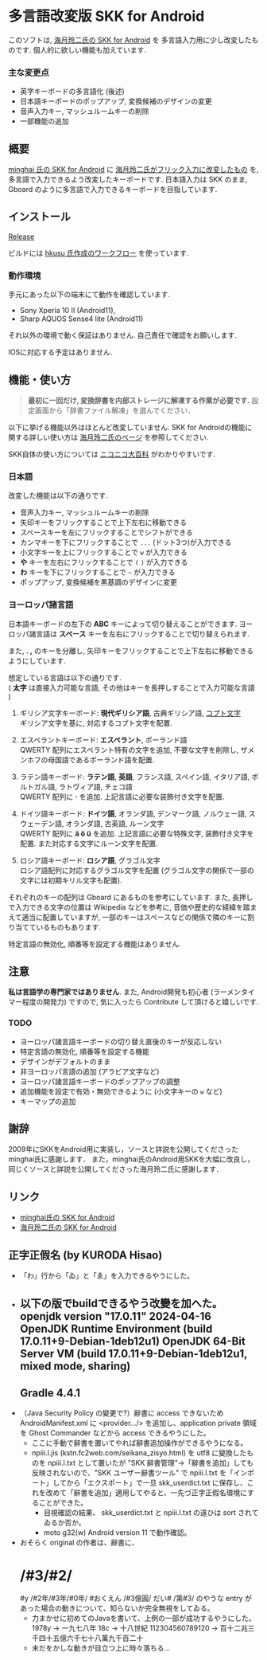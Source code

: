 # 多言語改変版 SKK for Android

このソフトは,
[海月玲二氏の SKK for Android](http://ray-mizuki.la.coocan.jp/software/skk_jp.html) を
多言語入力用に少し改変したものです.
個人的に欲しい機能も加えています.

### 主な変更点

- 英字キーボードの多言語化 (後述)
- 日本語キーボードのポップアップ, 変換候補のデザインの変更
- 音声入力キー, マッシュルームキーの削除
- 一部機能の追加

## 概要

[minghai 氏の SKK for Android](https://minghai.hatenadiary.org/entry/20090502/p1) に
[海月玲二氏がフリック入力に改変したもの](http://ray-mizuki.la.coocan.jp/software/skk_jp.html)
を,
多言語で入力できるよう改変したキーボードです.
日本語入力は SKK のまま, Gboard のように多言語で入力できるキーボードを目指しています.

## インストール

[Release](https://github.com/xiupos/android-skk/releases)

ビルドには [hkusu 氏作成のワークフロー](https://qiita.com/hkusu/items/30843c34f569d9a14fef) を使っています.

### 動作環境

手元にあった以下の端末にて動作を確認しています.

- Sony Xperia 10 II (Android11),
- Sharp AQUOS Sense4 lite (Android11) 

それ以外の環境で動く保証はありません.
自己責任で確認をお願いします.

IOSに対応する予定はありません.

## 機能・使い方

> **最初に一回だけ, 変換辞書を内部ストレージに解凍する作業が必要です.**
設定画面から「辞書ファイル解凍」を選んでください．

以下に挙げる機能以外はほとんど改変していません.
SKK for Androidの機能に関する詳しい使い方は
[海月玲二氏のページ](http://ray-mizuki.la.coocan.jp/software/skk_jp.html) を参照してください.  

SKK自体の使い方については [ニコニコ大百科](https://dic.nicovideo.jp/a/skk) がわかりやすいです.


### 日本語

改変した機能は以下の通りです.

 - 音声入力キー, マッシュルームキーの削除
 - 矢印キーをフリックすることで上下左右に移動できる
 - スペースキーを左にフリックすることでシフトができる
 - カンマキーを下にフリックすることで `...` (ドット3つ)が入力できる
 - 小文字キーを上にフリックすることで `w` が入力できる
 - **や** キーを左右にフリックすることで `(` `)` が入力できる
 - **わ** キーを下にフリックすることで `~` が入力できる
 - ポップアップ, 変換候補を黒基調のデザインに変更

### ヨーロッパ諸言語

日本語キーボードの左下の **ABC** キーによって切り替えることができます.
ヨーロッパ諸言語は **スペース** キーを左右にフリックすることで切り替えられます.

また, **. ,** のキーを分離し, 
矢印キーをフリックすることで上下左右に移動できるようにしています.

想定している言語は以下の通りです.  
( **太字** は直接入力可能な言語,
その他はキーを長押しすることで入力可能な言語 )

  1. ギリシア文字キーボード: **現代ギリシア語**, 古典ギリシア語, [コプト文字](https://ja.wikipedia.org/wiki/%E3%82%B3%E3%83%97%E3%83%88%E6%96%87%E5%AD%97)  
    ギリシア文字を基に, 対応するコプト文字を配置.

  1. エスペラントキーボード: **エスペラント**, ポーランド語  
    QWERTY 配列にエスペラント特有の文字を追加, 不要な文字を削除し,
    ザメンホフの母国語であるポーランド語を配置.

  1. ラテン語キーボード: **ラテン語**, **英語**, フランス語, スペイン語, イタリア語, ポルトガル語, ラトヴィア語, チェコ語  
    QWERTY 配列に **·** を追加.
    上記言語に必要な装飾付き文字を配置.

  1. ドイツ語キーボード: **ドイツ語**, オランダ語, デンマーク語, ノルウェー語, スウェーデン語, オランダ語, 古英語, ルーン文字  
    QWERTY 配列に **ä ö ü** を追加.
    上記言語に必要な特殊文字, 装飾付き文字を配置.
    また対応する文字にルーン文字を配置.

  1. ロシア語キーボード: **ロシア語**, グラゴル文字  
    ロシア語配列に対応するグラゴル文字を配置
    (グラゴル文字の関係で一部の文字には初期キリル文字も配置).

それぞれのキーの配列は Gboard にあるものを参考にしています.
また, 長押しで入力できる文字の位置は Wikipedia などを参考に, 
音価や歴史的な経緯を踏まえて適当に配置していますが,
一部のキーはスペースなどの関係で隣のキーに割り当てているものもあります.

特定言語の無効化, 順番等を設定する機能はありません.

## 注意

**私は言語学の専門家ではありません**.
また, Android開発も初心者 (ラーメンタイマー程度の開発力) ですので,
気に入ったら Contribute して頂けると嬉しいです.

### TODO

  - ヨーロッパ諸言語キーボードの切り替え直後のキーが反応しない
  - 特定言語の無効化, 順番等を設定する機能
  - デザインがデフォルトのまま
  - 非ヨーロッパ言語の追加 (アラビア文字など)
  - ヨーロッパ諸言語キーボードのポップアップの調整
  - 追加機能を設定で有効・無効できるように (小文字キーの `w` など)
  - キーマップの追加

## 謝辞

2009年にSKKをAndroid用に実装し，ソースと詳説を公開してくださったminghai氏に感謝します．
また，minghai氏のAndroid用SKKを大幅に改良し，同じくソースと詳説を公開してくださった海月玲二氏に感謝します．

## リンク

- [minghai氏の SKK for Android](https://minghai.hatenadiary.org/entry/20090502/p1)
- [海月玲二氏の SKK for Android](http://ray-mizuki.la.coocan.jp/software/skk_jp.html)

## 正字正假名 (by KURODA Hisao)
 - 「わ」行から「ゐ」と「ゑ」を入力できるやうにした。
 - 以下の版でbuildできるやう改變を加へた。
   openjdk version "17.0.11" 2024-04-16
   OpenJDK Runtime Environment (build 17.0.11+9-Debian-1deb12u1)
   OpenJDK 64-Bit Server VM (build 17.0.11+9-Debian-1deb12u1, mixed mode, sharing)
   ------------------------------------------------------------
   Gradle 4.4.1
   ------------------------------------------------------------
 - （Java Security Policy の變更で?）辭書に access できないため AndroidManifest.xml に <provider.../> を追加し、application private 領域を Ghost Commander などから access できるやうにした。
    - ここに手動で辭書を置いてやれば辭書追加操作ができるやうになる。
    - npiii.l.jis (kstn.fc2web.com/seikana_zisyo.html) を utf8 に變換したものを npiii.l.txt として置いたが "SKK 辭書管理"→「辭書を追加」しても反映されないので、"SKK ユーザー辭書ツール" で npiii.l.txt を「インポート」してから「エクスポート」で一旦 skk_userdict.txt に保存し、これを改めて「辭書を追加」適用してやると、一先づ正字正假名環境にすることができた。
      - 目視確認の結果、 skk_userdict.txt と npiii.l.txt の違ひは sort されてゐるか否か。
      - moto g32(w)  Android version 11 で動作確認。
 - おそらく original の作者は、辭書に、
      # /#3/#2/
      #y /#2年/#3年/#0年/
      #おくえん /#3億圓/
      だい# /第#3/
   のやうな entry があった場合の動きについて、知らないか完全無視をしてゐる。
    - 力まかせに初めてのJavaを書いて、上例の一部が成功するやうにした。
      1978y → 一九七八年
      18c → 十八世紀
      112304560789120 → 百十二兆三千四十五億六千七十八萬九千百二十
    - 未だをかしな動きが目立つ上に時々落ちる…
